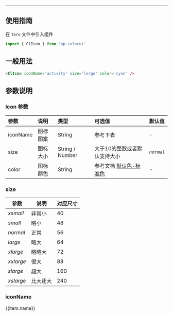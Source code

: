 ****

## 使用指南

在 `Taro` 文件中引入组件

```jsx
import { ClIcon } from 'mp-colorui'
```

## 一般用法

```html
<ClIcon iconName='activity' size='large' color='cyan' />
```

## 参数说明

### Icon 参数

| 参数     | 说明     | 类型            | 可选值                                          | 默认值     |
| :------- | :------- | :-------------- | :---------------------------------------------- | :--------- |
| iconName | 图标图案 | String          | 参考下表                                        | -          |
| size     | 图标大小 | String / Number | 大于10的整数或者默认支持大小                    | *`normal`* |
| color    | 图标颜色 | String          | 参考文档 [默认色-标准色](/home/color?id=标准色) | -          |

### size

| 参数      | 说明     | 对应尺寸 |
| --------- | -------- | -------- |
| *xsmall*  | 非常小   | 40       |
| *small*   | 略小     | 48       |
| *normal*  | 正常     | 56       |
| *large*   | 略大     | 64       |
| *xlarge*  | 略略大   | 72       |
| *xxlarge* | 很大     | 88       |
| *slarge*  | 超大     | 160      |
| *xslarge* | 比大还大 | 240      |

### iconName

<div style='display: flex; flex-wrap: wrap; justify-content: flex-start'>
  <div :style='`border-radius: 8px; width: 100px; height: 60px;display: flex; flex-direction: column; justify-content: center; align-items: center; flex: 0 0 auto; margin: 10px`' v-for="item in icons" >
    <i :class="`cuIcon-${item.name}`"></i>
    <div>{{item.name}}</div>
  </div>
</div>

<script>
  new Vue({
    el: '#main',
    data: {
      icons: [
        {name: 'appreciate'},
        {name: 'check'},
        {name: 'close'},
        {name: 'edit'},
        {name: 'emoji'},
        {name: 'favorfill'},
        {name: 'favor'},
        {name: 'loading'},
        {name: 'locationfill'},
        {name: 'location'},
        {name: 'phone'},
        {name: 'roundcheckfill'},
        {name: 'roundcheck'},
        {name: 'roundclosefill'},
        {name: 'roundclose'},
        {name: 'roundrightfill'},
        {name: 'roundright'},
        {name: 'search'},
        {name: 'taxi'},
        {name: 'timefill'},
        {name: 'time'},
        {name: 'unfold'},
        {name: 'warnfill'},
        {name: 'warn'},
        {name: 'camerafill'},
        {name: 'camera'},
        {name: 'commentfill'},
        {name: 'comment'},
        {name: 'likefill'},
        {name: 'like'},
        {name: 'notificationfill'},
        {name: 'notification'},
        {name: 'order'},
        {name: 'samefill'},
        {name: 'same'},
        {name: 'deliver'},
        {name: 'evaluate'},
        {name: 'pay'},
        {name: 'send'},
        {name: 'shop'},
        {name: 'ticket'},
        {name: 'back'},
        {name: 'cascades'},
        {name: 'discover'},
        {name: 'list'},
        {name: 'more'},
        {name: 'scan'},
        {name: 'settings'},
        {name: 'questionfill'},
        {name: 'question'},
        {name: 'shopfill'},
        {name: 'form'},
        {name: 'pic'},
        {name: 'filter'},
        {name: 'footprint'},
        {name: 'top'},
        {name: 'pulldown'},
        {name: 'pullup'},
        {name: 'right'},
        {name: 'refresh'},
        {name: 'moreandroid'},
        {name: 'deletefill'},
        {name: 'refund'},
        {name: 'cart'},
        {name: 'qrcode'},
        {name: 'remind'},
        {name: 'delete'},
        {name: 'profile'},
        {name: 'home'},
        {name: 'cartfill'},
        {name: 'discoverfill'},
        {name: 'homefill'},
        {name: 'message'},
        {name: 'addressbook'},
        {name: 'link'},
        {name: 'lock'},
        {name: 'unlock'},
        {name: 'vip'},
        {name: 'weibo'},
        {name: 'activity'},
        {name: 'friendaddfill'},
        {name: 'friendadd'},
        {name: 'friendfamous'},
        {name: 'friend'},
        {name: 'goods'},
        {name: 'selection'},
        {name: 'explore'},
        {name: 'present'},
        {name: 'squarecheckfill'},
        {name: 'square'},
        {name: 'squarecheck'},
        {name: 'round'},
        {name: 'roundaddfill'},
        {name: 'roundadd'},
        {name: 'add'},
        {name: 'notificationforbidfill'},
        {name: 'explorefill'},
        {name: 'fold'},
        {name: 'game'},
        {name: 'redpacket'},
        {name: 'selectionfill'},
        {name: 'similar'},
        {name: 'appreciatefill'},
        {name: 'infofill'},
        {name: 'info'},
        {name: 'forwardfill'},
        {name: 'forward'},
        {name: 'rechargefill'},
        {name: 'recharge'},
        {name: 'vipcard'},
        {name: 'voice'},
        {name: 'voicefill'},
        {name: 'friendfavor'},
        {name: 'wifi'},
        {name: 'share'},
        {name: 'wefill'},
        {name: 'we'},
        {name: 'lightauto'},
        {name: 'lightforbid'},
        {name: 'lightfill'},
        {name: 'camerarotate'},
        {name: 'light'},
        {name: 'barcode'},
        {name: 'flashlightclose'},
        {name: 'flashlightopen'},
        {name: 'searchlist'},
        {name: 'service'},
        {name: 'sort'},
        {name: 'down'},
        {name: 'mobile'},
        {name: 'mobilefill'},
        {name: 'copy'},
        {name: 'countdownfill'},
        {name: 'countdown'},
        {name: 'noticefill'},
        {name: 'notice'},
        {name: 'upstagefill'},
        {name: 'upstage'},
        {name: 'babyfill'},
        {name: 'baby'},
        {name: 'brandfill'},
        {name: 'brand'},
        {name: 'choicenessfill'},
        {name: 'choiceness'},
        {name: 'clothesfill'},
        {name: 'clothes'},
        {name: 'creativefill'},
        {name: 'creative'},
        {name: 'female'},
        {name: 'keyboard'},
        {name: 'male'},
        {name: 'newfill'},
        {name: 'new'},
        {name: 'pullleft'},
        {name: 'pullright'},
        {name: 'rankfill'},
        {name: 'rank'},
        {name: 'bad'},
        {name: 'cameraadd'},
        {name: 'focus'},
        {name: 'friendfill'},
        {name: 'cameraaddfill'},
        {name: 'apps'},
        {name: 'paintfill'},
        {name: 'paint'},
        {name: 'picfill'},
        {name: 'refresharrow'},
        {name: 'colorlens'},
        {name: 'markfill'},
        {name: 'mark'},
        {name: 'presentfill'},
        {name: 'repeal'},
        {name: 'album'},
        {name: 'peoplefill'},
        {name: 'people'},
        {name: 'servicefill'},
        {name: 'repair'},
        {name: 'file'},
        {name: 'repairfill'},
        {name: 'taoxiaopu'},
        {name: 'weixin'},
        {name: 'attentionfill'},
        {name: 'attention'},
        {name: 'commandfill'},
        {name: 'command'},
        {name: 'communityfill'},
        {name: 'community'},
        {name: 'read'},
        {name: 'calendar'},
        {name: 'cut'},
        {name: 'magic'},
        {name: 'backwardfill'},
        {name: 'playfill'},
        {name: 'stop'},
        {name: 'tagfill'},
        {name: 'tag'},
        {name: 'group'},
        {name: 'all'},
        {name: 'backdelete'},
        {name: 'hotfill'},
        {name: 'hot'},
        {name: 'post'},
        {name: 'radiobox'},
        {name: 'rounddown'},
        {name: 'upload'},
        {name: 'writefill'},
        {name: 'write'},
        {name: 'radioboxfill'},
        {name: 'punch'},
        {name: 'shake'},
        {name: 'move'},
        {name: 'safe'},
        {name: 'activityfill'},
        {name: 'crownfill'},
        {name: 'crown'},
        {name: 'goodsfill'},
        {name: 'messagefill'},
        {name: 'profilefill'},
        {name: 'sound'},
        {name: 'sponsorfill'},
        {name: 'sponsor'},
        {name: 'upblock'},
        {name: 'weblock'},
        {name: 'weunblock'},
        {name: 'my'},
        {name: 'myfill'},
        {name: 'emojifill'},
        {name: 'emojiflashfill'},
        {name: 'flashbuyfill'},
        {name: 'text'},
        {name: 'goodsfavor'},
        {name: 'musicfill'},
        {name: 'musicforbidfill'},
        {name: 'card'},
        {name: 'triangledownfill'},
        {name: 'triangleupfill'},
        {name: 'roundleftfill-copy'},
        {name: 'font'},
        {name: 'title'},
        {name: 'recordfill'},
        {name: 'record'},
        {name: 'cardboardfill'},
        {name: 'cardboard'},
        {name: 'formfill'},
        {name: 'coin'},
        {name: 'cardboardforbid'},
        {name: 'circlefill'},
        {name: 'circle'},
        {name: 'attentionforbid'},
        {name: 'attentionforbidfill'},
        {name: 'attentionfavorfill'},
        {name: 'attentionfavor'},
        {name: 'titles'},
        {name: 'icloading'},
        {name: 'full'},
        {name: 'mail'},
        {name: 'peoplelist'},
        {name: 'goodsnewfill'},
        {name: 'goodsnew'},
        {name: 'medalfill'},
        {name: 'medal'},
        {name: 'newsfill'},
        {name: 'newshotfill'},
        {name: 'newshot'},
        {name: 'news'},
        {name: 'videofill'},
        {name: 'video'},
        {name: 'exit'},
        {name: 'skinfill'},
        {name: 'skin'},
        {name: 'moneybagfill'},
        {name: 'usefullfill'},
        {name: 'usefull'},
        {name: 'moneybag'},
        {name: 'redpacket_fill'},
        {name: 'subscription'},
        {name: 'loading1'},
        {name: 'github'},
        {name: 'global'},
        {name: 'settingsfill'},
        {name: 'back_android'},
        {name: 'expressman'},
        {name: 'evaluate_fill'},
        {name: 'group_fill'},
        {name: 'play_forward_fill'},
        {name: 'deliver_fill'},
        {name: 'notice_forbid_fill'},
        {name: 'fork'},
        {name: 'pick'},
        {name: 'wenzi'},
        {name: 'ellipse'},
        {name: 'qr_code'},
        {name: 'dianhua'},
        {name: 'icon'},
        {name: 'loading2'},
        {name: 'btn'}
      ]
    }
  });
</script>




